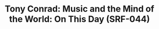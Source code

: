 ---
ee_id: '4412'
site: '1'
type: '2'
long_id: 2017-044 On This Day
url: 2017-044-on-this-day
title: 'Tony Conrad: Music and the Mind of the World: On This Day (SRF-044)'
year: '2017'
medium: Twitter bot
commission:
add_credit:
dims:
pitch: Bot so u can follow Tony Conrads Music and the Mind of the World 40 yrs l8r
  on the daily uptake ....
ps:
live_url: https://twitter.com/on_this_day_mmw
related: "[4411] [2015-095-music-and-the-mind-of-the-world] 2015-095 Music and the
  Mind of the World"
youtube:
imgs: mmw-bot-2017-044-database-ih--uPUu_1.jpg,mmw-bot-2017-044-database-ih--8j3K_1.jpg,mmw-bot-2017-044-database-ih--QCQu_1.jpg
subheading:
year2: '2017'
download:
add_credits:
related_code:
layout: things-i-made
---